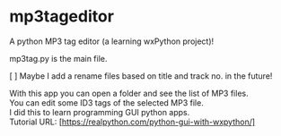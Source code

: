 # mp3tageditor
A python MP3 tag editor (a learning wxPython project)!

mp3tag.py is the main file.

[ ] Maybe I add a rename files based on title and track no. in the future!

With this app you can open a folder and see the list of MP3 files.  
You can edit some ID3 tags of the selected MP3 file.  
I did this to learn programming GUI python apps.  
Tutorial URL: [https://realpython.com/python-gui-with-wxpython/]  
